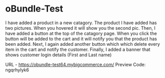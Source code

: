 # oBundle-Test

I have added a product in a new catagory. The product I have added has two pictures. When you hovered it will show you the second pic. 
Then, I have added a button at the top of the catagory page. When you click the button will be added to the cart and it will notify you that the product has been added.
Next, I again added another button which which delete every item in the cart and notify the customer.
Finally, I added a banner that shows customer login details (First and Last name)

URL - https://obundle-test64.mybigcommerce.com/ 
Preview Code: ngqrhylyk6
